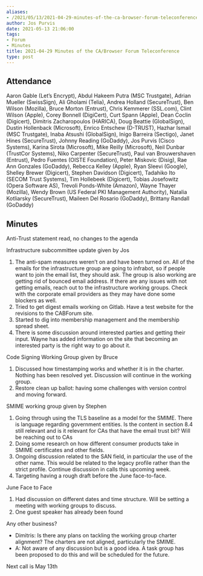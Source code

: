 ```yaml
---
aliases:
- /2021/05/13/2021-04-29-minutes-of-the-ca-browser-forum-teleconference/
author: Jos Purvis
date: 2021-05-13 21:06:00
tags:
- Forum
- Minutes
title: 2021-04-29 Minutes of the CA/Browser Forum Teleconference
type: post
---
```


## Attendance

Aaron Gable (Let’s Encrypt), Abdul Hakeem Putra (MSC Trustgate), Adrian Mueller (SwissSign), Ali Gholami (Telia), Andrea Holland (SecureTrust), Ben Wilson (Mozilla), Bruce Morton (Entrust), Chris Kemmerer (SSL.com), Clint Wilson (Apple), Corey Bonnell (DigiCert), Curt Spann (Apple), Dean Coclin (Digicert), Dimitris Zacharopoulos (HARICA), Doug Beattie (GlobalSign), Dustin Hollenback (Microsoft), Enrico Entschew (D-TRUST), Hazhar Ismail (MSC Trustgate), Inaba Atsushi (GlobalSign), Inigo Barreira (Sectigo), Janet Hines (SecureTrust), Johnny Reading (GoDaddy), Jos Purvis (Cisco Systems), Karina Sirota (Microsoft), Mike Reilly (Microsoft), Neil Dunbar (TrustCor Systems), Niko Carpenter (SecureTrust), Paul van Brouwershaven (Entrust), Pedro Fuentes (OISTE Foundation), Peter Miskovic (Disig), Rae Ann Gonzales (GoDaddy), Rebecca Kelley (Apple), Ryan Sleevi (Google), Shelley Brewer (Digicert), Stephen Davidson (Digicert), Tadahiko Ito (SECOM Trust Systems), Tim Hollebeek (Digicert), Tobias Josefowitz (Opera Software AS), Trevoli Ponds-White (Amazon), Wayne Thayer (Mozilla), Wendy Brown (US Federal PKI Management Authority), Natalia Kotliarsky (SecureTrust), Maileen Del Rosario (GoDaddy), Brittany Randall (GoDaddy)

## Minutes

Anti-Trust statement read, no changes to the agenda

Infrastructure subcommittee update given by Jos

1. The anti-spam measures weren’t on and have been turned on. All of the emails for the infrastructure group are going to infrabot, so if people want to join the email list, they should ask. The group is also working are getting rid of bounced email address. If there are any issues with not getting emails, reach out to the infrastructure working groups. Check with the corporate email providers as they may have done some blockers as well.
1. Tried to get digest emails working on Gitlab. Have a test website for the revisions to the CABForum site.
1. Started to dig into membership management and the membership spread sheet.
1. There is some discussion around interested parties and getting their input. Wayne has added information on the site that becoming an interested party is the right way to go about it.

Code Signing Working Group given by Bruce

1. Discussed how timestamping works and whether it is in the charter. Nothing has been resolved yet. Discussion will continue in the working group.
1. Restore clean up ballot: having some challenges with version control and moving forward.

SMIME working group given by Stephen

1. Going through using the TLS baseline as a model for the SMIME. There is language regarding government entities. Is the content in section 8.4 still relevant and is it relevant for CAs that have the email trust bit? Will be reaching out to CAs
1. Doing some research on how different consumer products take in SMIME certificates and other fields.
1. Ongoing discussion related to the SAN field, in particular the use of the other name. This would be related to the legacy profile rather than the strict profile. Continue discussion in calls this upcoming week.
1. Targeting having a rough draft before the June face-to-face.

June Face to Face

1. Had discussion on different dates and time structure. Will be setting a meeting with working groups to discuss.
1. One guest speaker has already been found

Any other business?

- Dimitris: Is there any plans on tackling the working group charter alignment? The charters are not aligned, particularly the SMIME.
- A: Not aware of any discussion but is a good idea. A task group has been proposed to do this and will be scheduled for the future.

Next call is May 13th